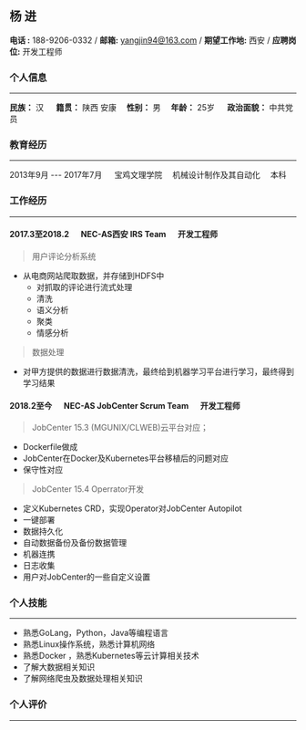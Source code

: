 ## 杨  进
**电话 :** 188-9206-0332 / **邮箱:** yangjin94@163.com  / **期望工作地:** 西安 / **应聘岗位:** 开发工程师
### 个人信息
---  
**民族：** 汉 &emsp; **籍贯：** 陕西 安康&emsp;  **性别：** 男 &emsp;**年龄：** 25岁 &emsp; **政治面貌：** 中共党员  
### 教育经历
---
2013年9月  --- 2017年7月  &emsp; 宝鸡文理学院  &emsp;机械设计制作及其自动化  &emsp;本科
### 工作经历
---
#### 2017.3至2018.2 &emsp; NEC-AS西安 IRS Team &emsp; 开发工程师
> 用户评论分析系统
* 从电商网站爬取数据，并存储到HDFS中
  * 对抓取的评论进行流式处理
  * 清洗
  * 语义分析
  * 聚类
  * 情感分析
>  数据处理
* 对甲方提供的数据进行数据清洗，最终给到机器学习平台进行学习，最终得到学习结果  
####  2018.2至今 &emsp; NEC-AS JobCenter Scrum Team &emsp; 开发工程师
> JobCenter 15.3 (MGUNIX/CLWEB)云平台对应；
*  Dockerfile做成
* JobCenter在Docker及Kubernetes平台移植后的问题对应
* 保守性对应

> JobCenter 15.4 Operrator开发
  * 定义Kubernetes CRD，实现Operator对JobCenter Autopilot
  * 一键部署
  * 数据持久化
  * 自动数据备份及备份数据管理
  * 机器连携
  * 日志收集
  * 用户对JobCenter的一些自定义设置

  ### 个人技能
  ---
  * 熟悉GoLang，Python，Java等编程语言
  * 熟悉Linux操作系统，熟悉计算机网络
  * 熟悉Docker ，熟悉Kubernetes等云计算相关技术
  * 了解大数据相关知识
  * 了解网络爬虫及数据处理相关知识

  ### 个人评价
  ---